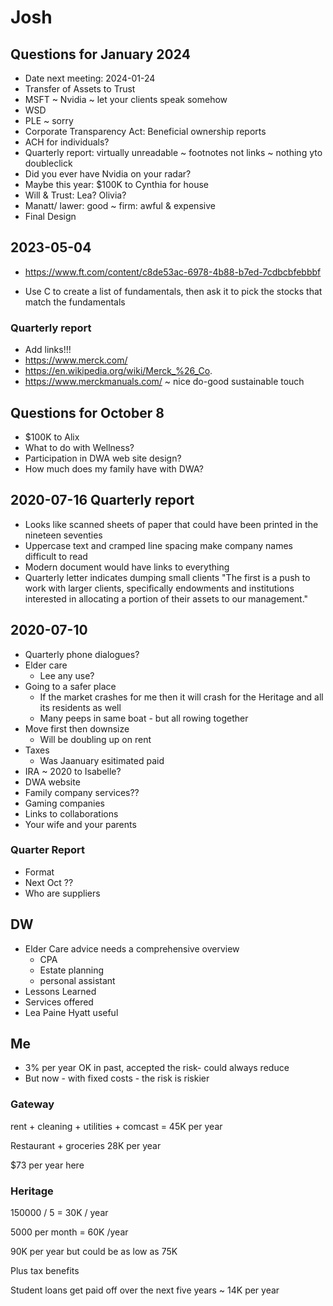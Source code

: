 # Josh


## Questions for January 2024


* Date next meeting: 2024-01-24
* Transfer of Assets to Trust
* MSFT ~ Nvidia ~ let your clients speak somehow
* WSD
* PLE ~ sorry
* Corporate Transparency Act: Beneficial ownership reports
* ACH for individuals?
* Quarterly report: virtually unreadable ~ footnotes not links ~ nothing yto doubleclick
* Did you ever have Nvidia on your radar?
* Maybe this year: $100K to Cynthia for house
* Will & Trust: Lea? Olivia?
* Manatt/ lawer: good ~ firm: awful & expensive
* Final Design

## 2023-05-04

* https://www.ft.com/content/c8de53ac-6978-4b88-b7ed-7cdbcbfebbbf

* Use C to create a list of fundamentals, then ask it to pick the stocks that match the fundamentals


### Quarterly report

* Add links!!!
* https://www.merck.com/
* https://en.wikipedia.org/wiki/Merck_%26_Co.
* https://www.merckmanuals.com/ ~ nice do-good sustainable touch


## Questions for October 8

* $100K to Alix
* What to do with Wellness?
* Participation in DWA web site design?
* How much does my family have with DWA?

## 2020-07-16 Quarterly report

* Looks like scanned sheets of paper that could have been printed in the nineteen seventies
* Uppercase text and cramped line spacing make company names difficult to read
* Modern document would have links to everything
* Quarterly letter indicates dumping small clients "The first is a push to work with
larger clients, specifically endowments and institutions interested in allocating a portion of their
assets to our management."


## 2020-07-10

* Quarterly phone dialogues?
* Elder care
    * Lee any use?
* Going to a safer place
    * If the market crashes for me then it will crash for the Heritage and all its residents as well
    * Many peeps in same boat - but all rowing together
* Move first then downsize
    * Will be doubling up on rent
* Taxes
   * Was Jaanuary esitimated paid
* IRA ~ 2020 to Isabelle?
* DWA website
 * Family company services??
 * Gaming companies
 * Links to collaborations
 * Your wife and your parents

### Quarter Report

* Format
* Next Oct ??
* Who are suppliers


## DW

* Elder Care advice needs a comprehensive overview
  * CPA
  * Estate planning
  * personal assistant
* Lessons Learned
* Services offered
* Lea Paine Hyatt useful


## Me

* 3% per year OK in past, accepted the risk- could always reduce
* But now - with fixed costs - the risk is riskier

### Gateway

rent + cleaning + utilities + comcast = 45K per year

Restaurant + groceries 28K per year

$73 per year here

### Heritage

150000 / 5 = 30K / year

5000 per month = 60K /year

90K per year but could be as low as 75K

Plus tax benefits

Student loans get paid off over the next five years ~ 14K per year



